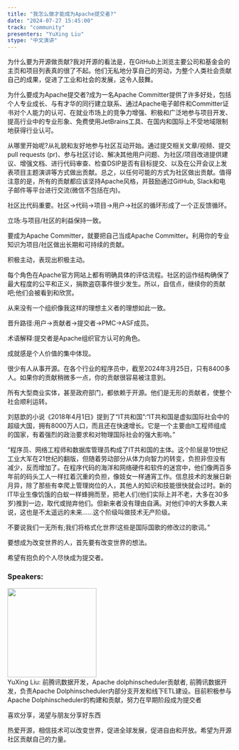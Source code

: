 ```yaml
---
title: "我怎么做才能成为Apache提交者?"
date: "2024-07-27 15:45:00" 
track: "community"
presenters: "YuXing Liu"
stype: "中文演讲"
---
```

为什么要为开源做贡献?我对开源的看法是，在GitHub上浏览主要公司和基金会的主页和项目列表真的很了不起。他们无私地分享自己的劳动，为整个人类社会贡献自己的成果，促进了工业和社会的发展，这令人鼓舞。

为什么要成为Apache提交者?成为一名Apache Committer提供了许多好处，包括个人专业成长、与有才华的同行建立联系、通过Apache电子邮件和Committer证书对个人能力的认可、在就业市场上的竞争力增强、积极和广泛地参与项目开发、提高行业中的专业形象、免费使用JetBrains工具、在国内和国际上不受地域限制地获得行业认可。

从哪里开始呢?从礼貌和友好地参与社区互动开始。通过提交相关文章/视频、提交pull requests (pr)、参与社区讨论、解决其他用户问题、为社区/项目改进提供建议、增强文档、进行代码审查、检查DSIP是否有目标提交、以及在公开会议上发表项目主题演讲等方式做出贡献。总之，以任何可能的方式为社区做出贡献。值得注意的是，所有的贡献都应该坚持Apache风格，并鼓励通过GitHub, Slack和电子邮件等平台进行交流(微信不包括在内)。

社区比代码重要。社区->代码->项目->用户->社区的循环形成了一个正反馈循环。

立场:与项目/社区的利益保持一致。

要成为Apache Committer，就要把自己当成Apache Committer。利用你的专业知识为项目/社区做出长期和可持续的贡献。

积极主动，表现出积极主动。

每个角色在Apache官方网站上都有明确具体的评估流程。社区的运作结构确保了最大程度的公平和正义，捐款盗窃事件很少发生。所以，自信点，继续你的贡献吧;他们会被看到和欣赏。

从来没有一个组织像我这样的理想主义者的理想如此一致。

晋升路径:用户->贡献者->提交者->PMC->ASF成员。

术语解释:提交者是Apache组织官方认可的角色。

成就感是个人价值的集中体现。

很少有人从事开源。在各个行业的程序员中，截至2024年3月25日，只有8400多人。如果你的贡献稍微多一点，你的贡献很容易被注意到。

所有大型商业实体，甚至政府部门，都依赖于开源。他们是无形的贡献者，使整个社会顺利运转。

刘慈歆的小说《2018年4月1日》提到了“IT共和国”:“IT共和国是虚拟国际社会中的超级大国，拥有8000万人口，而且还在快速增长。它是一个主要由It工程师组成的国家，有着强烈的政治要求和对物理国际社会的强大影响。”

“程序员、网络工程师和数据库管理员构成了IT共和国的主体。这个阶层是19世纪工业大军在21世纪的翻版，但随着劳动部分从体力向智力的转变，负担非但没有减少，反而增加了。在程序代码的海洋和网络硬件和软件的迷宫中，他们像两百多年前的码头工人一样扛着沉重的负担，像妓女一样通宵工作。信息技术的发展日新月异，除了那些有幸爬上管理岗位的人，其他人的知识和技能很快就会过时。新的IT毕业生像饥饿的白蚁一样蜂拥而至，把老人们(他们实际上并不老，大多在30多岁)推到一边，取代或抛弃他们。但新来者没有理由自满。对他们中的大多数人来说，这也是不太遥远的未来……这个阶级叫做技术无产阶级。

不要说我们一无所有;我们将格式化世界!这些是国际国歌的修改过的歌词。”

要想成为改变世界的人，首先要有改变世界的想法。

希望有抱负的个人尽快成为提交者。
 ### Speakers: 
 <img src="https://sessionize.com/image/004a-400o400o1-raWCyMCGWYKdQaPaEoT4gN.jpg" width="200" /><br>YuXing Liu: 前腾讯数据开发，Apache dolphinscheduler贡献者, 前腾讯数据开发，负责Apache Dolphinscheduler内部分支开发和线下ETL建设。目前积极参与Apache Dolphinscheduler的构建和贡献，努力在早期阶段成为提交者

喜欢分享，渴望与朋友分享好东西

热爱开源，相信技术可以改变世界，促进全球发展，促进自由和开放。希望为开源社区贡献自己的力量。
 <br><br>
